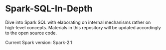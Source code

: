 # Spark-SQL-In-Depth
Dive into Spark SQL with elaborating on internal mechanisms rather on high-level concepts.
Materials in this repository will be updated accordingly to the open source code.

Current Spark version: Spark-2.1

